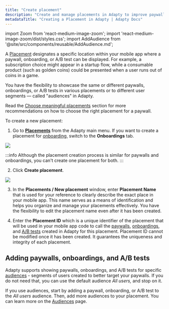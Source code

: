 ```yaml
---
title: "Create placement"
description: "Create and manage placements in Adapty to improve paywall performance."
metadataTitle: "Creating a Placement in Adapty | Adapty Docs"
---
```


import Zoom from 'react-medium-image-zoom';
import 'react-medium-image-zoom/dist/styles.css';
import AddAudience from '@site/src/components/reusable/AddAudience.md';

A [Placement](placements) designates a specific location within your mobile app where a paywall, onboarding, or A/B test can be displayed. For example, a subscription choice might appear in a startup flow, while a consumable product (such as golden coins) could be presented when a user runs out of coins in a game.


You have the flexibility to showcase the same or different paywalls, onboardings, or A/B tests in various placements or to different user segments — called "audiences" in Adapty.

Read the [Choose meaningful placements](choose-meaningful-placements) section for more recommendations on how to choose the right placement for a paywall.

To create a new placement:

1. Go to **[Placements](https://app.adapty.io/placements)** from the Adapty main menu. If you want to create a placement for [onboarding](https://adapty.io/docs/onboardings), switch to the **Onboardings** tab.



<Zoom>
  <img src={require('./img/create-placement-1.png').default}
  style={{
    border: '1px solid #727272', /* border width and color */
    width: '700px', /* image width */
    display: 'block', /* for alignment */
    margin: '0 auto' /* center alignment */
  }}
/>
</Zoom>

:::info
Although the placement creation process is similar for paywalls and onboardings, you can't create one placement for both.
:::

2. Click **Create placement**.


<Zoom>
  <img src={require('./img/create-placement-2.png').default}
  style={{
    border: '1px solid #727272', /* border width and color */
    width: '700px', /* image width */
    display: 'block', /* for alignment */
    margin: '0 auto' /* center alignment */
  }}
/>
</Zoom>



3. In the **Placements / New placement** window, enter **Placement Name** that is used for your reference to clearly describe the exact place in your mobile app. This name serves as a means of identification and helps you organize and manage your placements effectively. You have the flexibility to edit the placement name even after it has been created.

4. Enter the **Placement ID** which is a unique identifier of the placement that will be used in your mobile app code to call the [paywalls](paywalls), [onboardings](https://adapty.io/docs/onboardings),  and [A/B tests](ab-tests) created in Adapty for this placement.  Placement ID cannot be modified once it has been created. It guarantees the uniqueness and integrity of each placement.

## Adding paywalls, onboardings, and A/B tests
Adapty supports showing paywalls, onboardings, and A/B tests for specific [audiences](audience) - segments of users created to better target your paywalls. If you do not need that, you can use the default audience *All users,* and stop on it.

If you use audiences, start by adding a paywall, onboarding, or A/B test to the *All users* audience. Then, add more audiences to your placement. You can learn more on the [Audiences](audience) page.

   <AddAudience />